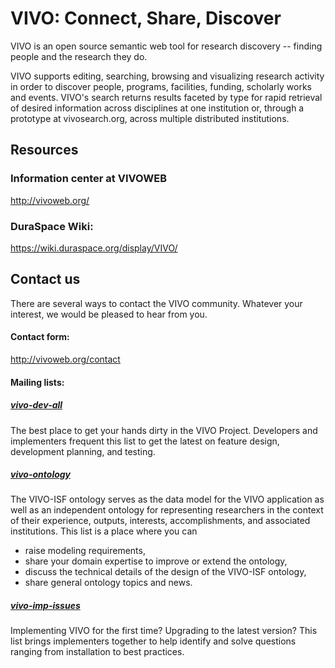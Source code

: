# VIVO: Connect, Share, Discover

VIVO is an open source semantic web tool for research discovery -- finding people and the research they do.

VIVO supports editing, searching, browsing and visualizing research activity in order to discover people, programs, facilities, funding, scholarly works and events. VIVO's search returns results faceted by type for rapid retrieval of desired information across disciplines at one institution or, through a prototype at vivosearch.org, across multiple distributed institutions. 

## Resources

### Information center at VIVOWEB
http://vivoweb.org/

### DuraSpace Wiki:
https://wiki.duraspace.org/display/VIVO/

## Contact us
There are several ways to contact the VIVO community. 
Whatever your interest, we would be pleased to hear from you.

#### Contact form: 
http://vivoweb.org/contact

#### Mailing lists:
##### [vivo-dev-all](http://lists.sourceforge.net/lists/listinfo/vivo-dev-all) 
The best place to get your hands dirty in the VIVO Project. 
Developers and implementers frequent this list to get the latest on feature design, 
development planning, and testing.

##### [vivo-ontology](http://lists.sourceforge.net/lists/listinfo/vivo-ontology)  
The VIVO-ISF ontology serves as the data model for the VIVO application as well as an 
independent ontology for representing researchers in the context of their 
experience, outputs, interests, accomplishments, and associated institutions. 
This list is a place where you can 
* raise modeling requirements, 
* share your domain expertise to improve or extend the ontology, 
* discuss the technical details of the design of the VIVO-ISF ontology, 
* share general ontology topics and news.

##### [vivo-imp-issues](http://lists.sourceforge.net/lists/listinfo/vivo-imp-issues)  
Implementing VIVO for the first time? Upgrading to the latest version? 
This list brings implementers together to help identify and solve questions 
ranging from installation to best practices.


